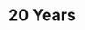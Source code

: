 ---
layout: "post"
title: "20 Years"
page_id: 18
permalink: "/032c-2000-2020/"
image-left: "ALYSSIALOU_032c_4.jpg"
image-left-size: contain
image-left-fullscreen: 100%
image-center-caption: “20 Years”, a 28-­page fold-­out in the iss­ue №38 of 032c, on the occa­sion of the ma­ga­zine’s 20th year anni­ver­sa­ry
caption-center-color: 00ff24
---